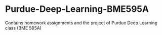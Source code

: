 # Purdue-Deep-Learning-BME595A
Contains homework assignments and the project of Purdue Deep Learning class (BME 595A)

